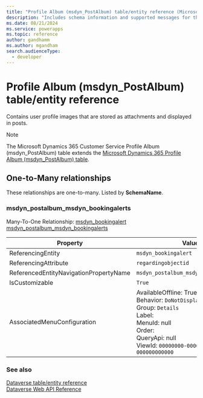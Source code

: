 ```yaml
---
title: "Profile Album (msdyn_PostAlbum) table/entity reference (Microsoft Dynamics 365 Customer Service)"
description: "Includes schema information and supported messages for the Profile Album (msdyn_PostAlbum) table/entity with Microsoft Dynamics 365 Customer Service."
ms.date: 08/21/2024
ms.service: powerapps
ms.topic: reference
author: gandhamm
ms.author: mgandham
search.audienceType: 
  - developer
---
```


# Profile Album (msdyn_PostAlbum) table/entity reference

Contains user profile images that are stored as attachments and displayed in posts.

> [!NOTE]
> The Microsoft Dynamics 365 Customer Service Profile Album (msdyn_PostAlbum) table extends the [Microsoft Dynamics 365 Profile Album (msdyn_PostAlbum) table](/dynamics365/developer/entities/msdyn_postalbum).




## One-to-Many relationships

These relationships are one-to-many. Listed by **SchemaName**.

### <a name="BKMK_msdyn_postalbum_msdyn_bookingalerts"></a> msdyn_postalbum_msdyn_bookingalerts

Many-To-One Relationship: [msdyn_bookingalert msdyn_postalbum_msdyn_bookingalerts](msdyn_bookingalert.md#BKMK_msdyn_postalbum_msdyn_bookingalerts)

|Property|Value|
|---|---|
|ReferencingEntity|`msdyn_bookingalert`|
|ReferencingAttribute|`regardingobjectid`|
|ReferencedEntityNavigationPropertyName|`msdyn_postalbum_msdyn_bookingalerts`|
|IsCustomizable|`True`|
|AssociatedMenuConfiguration|AvailableOffline: True<br />Behavior: `DoNotDisplay`<br />Group: `Details`<br />Label: <br />MenuId: null<br />Order: <br />QueryApi: null<br />ViewId: `00000000-0000-0000-0000-000000000000`|



### See also

[Dataverse table/entity reference](../about-entity-reference.md)  
[Dataverse Web API Reference](/power-apps/developer/data-platform/webapi/reference/about)   

